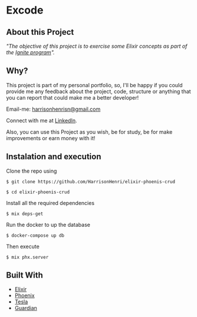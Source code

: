 # Excode

## About this Project

_"The objective of this project is to exercise some Elixir concepts as part of the [Ignite program](https://rocketseat.com.br/ignite)"._

## Why?

This project is part of my personal portfolio, so, I'll be happy if you could provide me any feedback about the project, code, structure or anything that you can report that could make me a better developer!

Email-me: harrisonhenrisn@gmail.com

Connect with me at [LinkedIn](https://linkedin.com/in/harrison-henri-dos-santos-nascimento).

Also, you can use this Project as you wish, be for study, be for make improvements or earn money with it!

## Instalation and execution

Clone the repo using

```
$ git clone https://github.com/HarrisonHenri/elixir-phoenis-crud
```

```
$ cd elixir-phoenis-crud
```

Install all the required dependencies

```
$ mix deps-get
```

Run the docker to up the database

```
$ docker-compose up db
```

Then execute

```
$ mix phx.server
```

## Built With

- [Elixir](https://elixir-lang.org/)
- [Phoenix](https://www.phoenixframework.org/)
- [Tesla](https://github.com/elixir-tesla/tesla)
- [Guardian](https://github.com/ueberauth/guardian)
